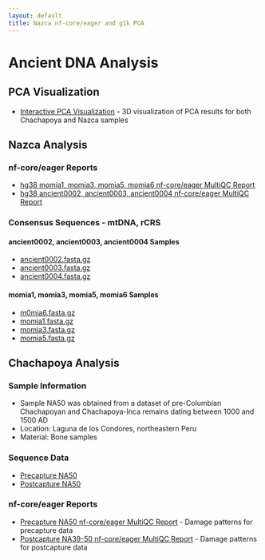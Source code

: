 ```yaml
---
layout: default
title: Nazca nf-core/eager and g1k PCA
---
```


# Ancient DNA Analysis

## PCA Visualization
- [Interactive PCA Visualization](pca_visualization.html) - 3D visualization of PCA results for both Chachapoya and Nazca samples

## Nazca Analysis

### nf-core/eager Reports
- [hg38 momia1, momia3, momia5, momia6 nf-core/eager MultiQC Report](eager_hg38_ipn_eager_multiqc/multiqc_report.html#damageprofiler)
- [hg38 ancient0002, ancient0003, ancient0004 nf-core/eager MultiQC Report](eager_hg38_a234_eager_multiqc/multiqc_report.html#damageprofiler)

### Consensus Sequences - mtDNA, rCRS

#### ancient0002, ancient0003, ancient0004 Samples
- [ancient0002.fasta.gz](eager_rcrs_a234_eager_multiqc/consensus_sequence/ancient0002.fasta.gz)
- [ancient0003.fasta.gz](eager_rcrs_a234_eager_multiqc/consensus_sequence/ancient0003.fasta.gz)
- [ancient0004.fasta.gz](eager_rcrs_a234_eager_multiqc/consensus_sequence/ancient0004.fasta.gz)

#### momia1, momia3, momia5, momia6 Samples
- [m0mia6.fasta.gz](eager_rcrs_ipn_eager_multiqc/consensus_sequence/m0mia6.fasta.gz)
- [momia1.fasta.gz](eager_rcrs_ipn_eager_multiqc/consensus_sequence/momia1.fasta.gz)
- [momia3.fasta.gz](eager_rcrs_ipn_eager_multiqc/consensus_sequence/momia3.fasta.gz)
- [momia5.fasta.gz](eager_rcrs_ipn_eager_multiqc/consensus_sequence/momia5.fasta.gz)

## Chachapoya Analysis

### Sample Information
- Sample NA50 was obtained from a dataset of pre-Columbian Chachapoyan and Chachapoya-Inca remains dating between 1000 and 1500 AD
- Location: Laguna de los Condores, northeastern Peru
- Material: Bone samples

### Sequence Data
- [Precapture NA50](https://trace.ncbi.nlm.nih.gov/Traces/?view=run_browser&acc=SRR1298755&display=metadata)
- [Postcapture NA50](https://trace.ncbi.nlm.nih.gov/Traces/?view=run_browser&acc=SRR1314601&display=metadata)

### nf-core/eager Reports
- [Precapture NA50 nf-core/eager MultiQC Report](eager_chachapoya_precapture_eager_multiqc/multiqc_report.html#damageprofiler) - Damage patterns for precapture data
- [Postcapture NA39-50 nf-core/eager MultiQC Report](eager_chachapoya_postcapture_eager_multiqc/multiqc_report.html#damageprofiler) - Damage patterns for postcapture data
